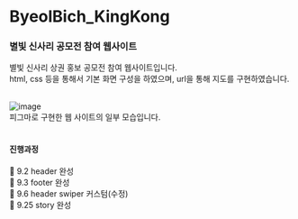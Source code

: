 # ByeolBich_KingKong
### 별빛 신사리 공모전 참여 웹사이트
별빛 신사리 상권 홍보 공모전 참여 웹사이트입니다. <br>
html, css 등을 통해서 기본 화면 구성을 하였으며, url을 통해 지도를 구현하였습니다. <br><br>

![image](https://github.com/juwan-25/ByeolBich_KingKong/assets/83991017/a0f789e7-0442-4cf8-8666-31dd87c37e43)
<br>
피그마로 구현한 웹 사이트의 일부 모습입니다. <br><br>

#### 진행과정
🌱 9.2 header 완성</br>
🌱 9.3 footer 완성</br>
🌱 9.6 header swiper 커스텀(수정)</br>
🌱 9.25 story 완성</br>
